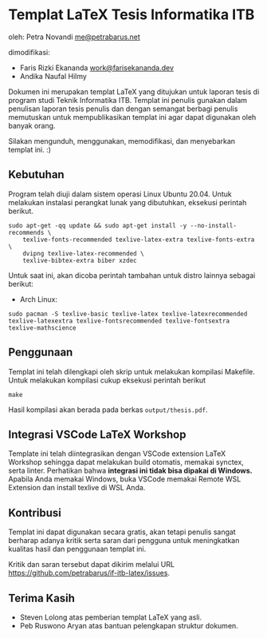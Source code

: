 # Templat LaTeX Tesis Informatika ITB

oleh: Petra Novandi <me@petrabarus.net>

dimodifikasi:

- Faris Rizki Ekananda <work@farisekananda.dev>
- Andika Naufal Hilmy

Dokumen ini merupakan templat LaTeX yang ditujukan untuk laporan
tesis di program studi Teknik Informatika ITB. Templat ini penulis
gunakan dalam penulisan laporan tesis penulis dan dengan semangat
berbagi penulis memutuskan untuk mempublikasikan templat ini agar
dapat digunakan oleh banyak orang.

Silakan mengunduh, menggunakan, memodifikasi, dan menyebarkan
templat ini. :)

## Kebutuhan

Program telah diuji dalam sistem operasi Linux Ubuntu 20.04. Untuk melakukan instalasi
perangkat lunak yang dibutuhkan, eksekusi perintah berikut.

```
sudo apt-get -qq update && sudo apt-get install -y --no-install-recommends \
    texlive-fonts-recommended texlive-latex-extra texlive-fonts-extra \
    dvipng texlive-latex-recommended \
    texlive-bibtex-extra biber xzdec
```

Untuk saat ini, akan dicoba perintah tambahan untuk distro lainnya sebagai berikut:

- Arch Linux:

```
sudo pacman -S texlive-basic texlive-latex texlive-latexrecommended texlive-latexextra texlive-fontsrecommended texlive-fontsextra texlive-mathscience
```

## Penggunaan

Templat ini telah dilengkapi oleh skrip untuk melakukan kompilasi
Makefile. Untuk melakukan kompilasi cukup eksekusi perintah berikut

```
make
```

Hasil kompilasi akan berada pada berkas `output/thesis.pdf`.

## Integrasi VSCode LaTeX Workshop

Template ini telah diintegrasikan dengan VSCode extension LaTeX Workshop sehingga dapat melakukan build otomatis, memakai synctex, serta linter. Perhatikan bahwa **integrasi ini tidak bisa dipakai di Windows.** Apabila Anda memakai Windows, buka VSCode memakai Remote WSL Extension dan install texlive di WSL Anda.

## Kontribusi

Templat ini dapat digunakan secara gratis, akan tetapi penulis sangat
berharap adanya kritik serta saran dari pengguna untuk meningkatkan
kualitas hasil dan penggunaan templat ini.

Kritik dan saran tersebut dapat dikirim melalui URL
<https://github.com/petrabarus/if-itb-latex/issues>.

## Terima Kasih

- Steven Lolong atas pemberian templat LaTeX yang asli.
- Peb Ruswono Aryan atas bantuan pelengkapan struktur dokumen.
